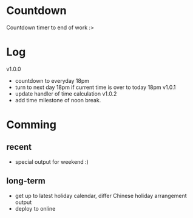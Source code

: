 # Countdown
Countdown timer to end of work :>

# Log
v1.0.0
 - countdown to everyday 18pm
 - turn to next day 18pm if current time is over to today 18pm
v1.0.1
 - update handler of time calculation
v1.0.2
 - add time milestone of noon break.

# Comming
## recent
 - special output for weekend :)

## long-term
 - get up to latest holiday calendar, differ Chinese holiday arrangement output
 - deploy to online
